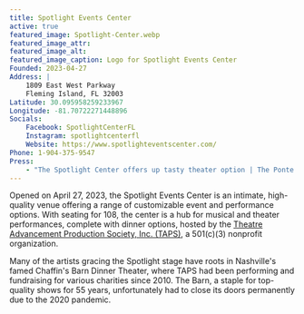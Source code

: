 ```yaml
---
title: Spotlight Events Center
active: true
featured_image: Spotlight-Center.webp
featured_image_attr: 
featured_image_alt:
featured_image_caption: Logo for Spotlight Events Center
Founded: 2023-04-27
Address: |
    1809 East West Parkway
    Fleming Island, FL 32003
Latitude: 30.095958259233967
Longitude: -81.70722271448896
Socials:
    Facebook: SpotlightCenterFL
    Instagram: spotlightcenterfl
    Website: https://www.spotlighteventscenter.com/
Phone: 1-904-375-9547
Press: 
    - "The Spotlight Center offers up tasty theater option | The Ponte Vedra Recorder": https://pontevedrarecorder.com/stories/the-spotlight-center-offers-up-tasty-theater-option,61442
---
```

Opened on April 27, 2023, the Spotlight Events Center is an intimate, high-quality venue offering a range of customizable event and performance options. With seating for 108, the center is a hub for musical and theater performances, complete with dinner options, hosted by the [Theatre Advancement Production Society, Inc. (TAPS)](/theatres/taps-theatre-advancement-production-society), a 501(c)(3) nonprofit organization.

Many of the artists gracing the Spotlight stage have roots in Nashville's famed Chaffin's Barn Dinner Theater, where TAPS had been performing and fundraising for various charities since 2010. The Barn, a staple for top-quality shows for 55 years, unfortunately had to close its doors permanently due to the 2020 pandemic. 